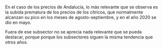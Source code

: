 En el caso de los precios de Andalucía, lo más relevante que se observa es la subida prematura de los precios de los cítricos, que normalmente alcanzan su pico en los meses de agosto-septiembre, y en el año 2020 se dio en mayo.


Fuera de ese subsector no se aprecia nada relevante que se pueda destacar, porque porque los subsectores siguen la misma tendencia que otros años.

